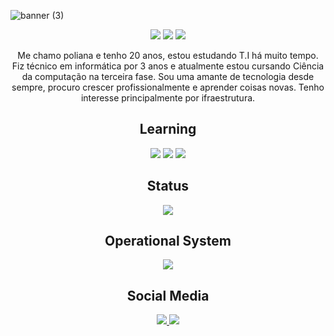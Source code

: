 ![banner (3)](https://github.com/polianasmt/polianasmt/assets/165100641/12714777-e393-4c65-9fbd-896381064ce8)
<p align="center">
 
 <img src="https://badges.pufler.dev/visits/polianasmt/polianasmt"/> 
 <img src="https://badges.pufler.dev/repos/polianasmt"/>
 <img src="https://badges.pufler.dev/commits/monthly/polianasmt" />

</p>

<p align="center"> 
 Me chamo poliana e tenho 20 anos, estou estudando T.I há muito tempo.  
 Fiz técnico em informática 
 por 3 anos e atualmente estou cursando  Ciência da computação na terceira fase.
 Sou uma amante de tecnologia desde sempre, procuro crescer profissionalmente e aprender coisas novas.
  Tenho interesse principalmente por ifraestrutura.
</p>

<h2 align="center">Learning</h2>
 
<p align="center">
 
 <img src="https://img.shields.io/badge/python-131c46?style=for-the-badge&logo=python&logoColor=fff"/>
 <img src="https://img.shields.io/badge/C-131c46?style=for-the-badge&logo=c&logoColor=white"/>
 <img src="https://img.shields.io/badge/GIT-131c46?style=for-the-badge&logo=git&logoColor=white"/>

</p>

<h2 align="center">Status</h2>

<p align="center">
 
 <img src="https://github-readme-stats-git-masterrstaa-rickstaa.vercel.app/api/top-langs/?username=polianasmt&layout=compact&bg_color=131c46&border_color=30A3DC&title_color=fff&text_color=fff"/>

</p>


<h2 align="center">Operational System</h2>

<p align="center">
 
 <img src="https://img.shields.io/badge/Windows-131c46?style=for-the-badge&logo=windows&logoColor=fff"/>

</p>


<h2 align="center">Social Media</h2>

<p align="center">
<a href="https://www.instagram.com/natorishige_/?next=%2F/">
 <img src="https://img.shields.io/badge/Instagram-131c46?style=for-the-badge&logo=instagram&logoColor=fff)](https://www.instagram.com/natorishige_/?next=%2F"/>
</a>
 
 <a href="https://www.linkedin.com/in/poliana-santos-miranda-52579a22b/?trk=opento_sprofile_details">
 <img src="https://img.shields.io/badge/LinkedIn-131c46?style=for-the-badge&logo=linkedin&logoColor=fff)](www.linkedin.com/in/poliana-santos-miranda-52579a22b"/>
  
</a>
</p>


